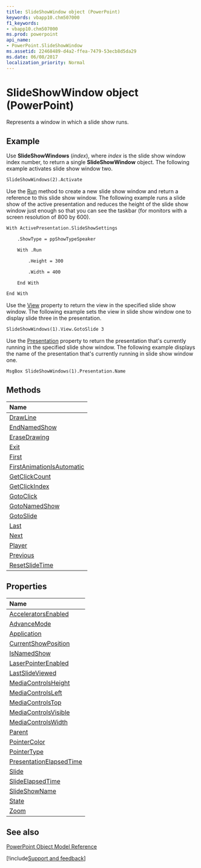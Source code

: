 ```yaml
---
title: SlideShowWindow object (PowerPoint)
keywords: vbapp10.chm507000
f1_keywords:
- vbapp10.chm507000
ms.prod: powerpoint
api_name:
- PowerPoint.SlideShowWindow
ms.assetid: 22468489-d4a2-ffea-7479-53ecb8d5da29
ms.date: 06/08/2017
localization_priority: Normal
---
```



# SlideShowWindow object (PowerPoint)

Represents a window in which a slide show runs.


## Example

Use  **SlideShowWindows** (_index_), where _index_ is the slide show window index number, to return a single **SlideShowWindow** object. The following example activates slide show window two.


```vb
SlideShowWindows(2).Activate
```

Use the [Run](PowerPoint.SlideShowSettings.Run.md) method to create a new slide show window and return a reference to this slide show window. The following example runs a slide show of the active presentation and reduces the height of the slide show window just enough so that you can see the taskbar (for monitors with a screen resolution of 800 by 600).




```vb
With ActivePresentation.SlideShowSettings

    .ShowType = ppShowTypeSpeaker

    With .Run

        .Height = 300

        .Width = 400

    End With

End With
```

Use the [View](PowerPoint.SlideShowWindow.View.md) property to return the view in the specified slide show window. The following example sets the view in slide show window one to display slide three in the presentation.




```vb
SlideShowWindows(1).View.GotoSlide 3
```

Use the [Presentation](PowerPoint.SlideShowWindow.Presentation.md) property to return the presentation that's currently running in the specified slide show window. The following example displays the name of the presentation that's currently running in slide show window one.




```vb
MsgBox SlideShowWindows(1).Presentation.Name
```


## Methods



|Name|
|:-----|
|[DrawLine](PowerPoint.SlideShowView.DrawLine.md)|
|[EndNamedShow](PowerPoint.SlideShowView.EndNamedShow.md)|
|[EraseDrawing](PowerPoint.SlideShowView.EraseDrawing.md)|
|[Exit](PowerPoint.SlideShowView.Exit.md)|
|[First](PowerPoint.SlideShowView.First.md)|
|[FirstAnimationIsAutomatic](PowerPoint.SlideShowView.FirstAnimationIsAutomatic.md)|
|[GetClickCount](PowerPoint.SlideShowView.GetClickCount.md)|
|[GetClickIndex](PowerPoint.SlideShowView.GetClickIndex.md)|
|[GotoClick](PowerPoint.SlideShowView.GotoClick.md)|
|[GotoNamedShow](PowerPoint.SlideShowView.GotoNamedShow.md)|
|[GotoSlide](PowerPoint.SlideShowView.GotoSlide.md)|
|[Last](PowerPoint.SlideShowView.Last.md)|
|[Next](PowerPoint.SlideShowView.Next.md)|
|[Player](PowerPoint.SlideShowView.Player.md)|
|[Previous](PowerPoint.SlideShowView.Previous.md)|
|[ResetSlideTime](PowerPoint.SlideShowView.ResetSlideTime.md)|

## Properties



|Name|
|:-----|
|[AcceleratorsEnabled](PowerPoint.SlideShowView.AcceleratorsEnabled.md)|
|[AdvanceMode](PowerPoint.SlideShowView.AdvanceMode.md)|
|[Application](PowerPoint.SlideShowView.Application.md)|
|[CurrentShowPosition](PowerPoint.SlideShowView.CurrentShowPosition.md)|
|[IsNamedShow](PowerPoint.SlideShowView.IsNamedShow.md)|
|[LaserPointerEnabled](PowerPoint.slideshowview.laserpointerenabled.md)|
|[LastSlideViewed](PowerPoint.SlideShowView.LastSlideViewed.md)|
|[MediaControlsHeight](PowerPoint.SlideShowView.MediaControlsHeight.md)|
|[MediaControlsLeft](PowerPoint.SlideShowView.MediaControlsLeft.md)|
|[MediaControlsTop](PowerPoint.SlideShowView.MediaControlsTop.md)|
|[MediaControlsVisible](PowerPoint.SlideShowView.MediaControlsVisible.md)|
|[MediaControlsWidth](PowerPoint.SlideShowView.MediaControlsWidth.md)|
|[Parent](PowerPoint.SlideShowView.Parent.md)|
|[PointerColor](PowerPoint.SlideShowView.PointerColor.md)|
|[PointerType](PowerPoint.SlideShowView.PointerType.md)|
|[PresentationElapsedTime](PowerPoint.SlideShowView.PresentationElapsedTime.md)|
|[Slide](PowerPoint.SlideShowView.Slide.md)|
|[SlideElapsedTime](PowerPoint.SlideShowView.SlideElapsedTime.md)|
|[SlideShowName](PowerPoint.SlideShowView.SlideShowName.md)|
|[State](PowerPoint.SlideShowView.State.md)|
|[Zoom](PowerPoint.SlideShowView.Zoom.md)|

## See also


[PowerPoint Object Model Reference](overview/PowerPoint/object-model.md)

[!include[Support and feedback](~/includes/feedback-boilerplate.md)]

